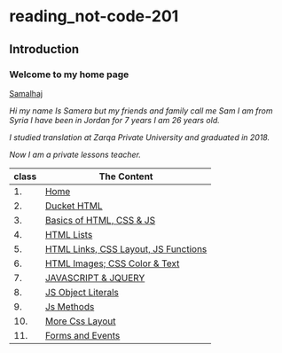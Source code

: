 # reading_not-code-201
## Introduction
### Welcome to my home page

[Samalhaj](https://github.com/samalhaj1)

*Hi my name Is Samera but my friends and family call me Sam I am from Syria I have been in Jordan for 7 years I am 26 years old.*

*I studied translation at Zarqa Private University and graduated in 2018.*

*Now I am a private lessons teacher.*


|class  |The Content |
|--------|-------------|
|1.      |[Home](https://samalhaj1.github.io/Code-201-Reading-Notes/)|
|2.      |[Ducket HTML](https://github.com/samalhaj1/Code-201-Reading-Notes/blob/main/read-01.md)|
|3.      |[Basics of HTML, CSS & JS](https://github.com/samalhaj1/Code-201-Reading-Notes/blob/main/class-02.md)|
|4.      |[HTML Lists](https://github.com/samalhaj1/Code-201-Reading-Notes/blob/main/read03.md)|
|5.      |[HTML Links, CSS Layout, JS Functions](https://github.com/samalhaj1/Code-201-Reading-Notes/blob/main/Reado4.md)|
|6.      |[HTML Images; CSS Color & Text](https://github.com/samalhaj1/Code-201-Reading-Notes/blob/main/read-05.md)| 
|7.      |[JAVASCRIPT & JQUERY](https://github.com/samalhaj1/Code-201-Reading-Notes/blob/main/duckettjs.md)|
|8.      |[JS Object Literals](https://github.com/samalhaj1/Code-201-Reading-Notes/blob/main/JS%20Object%20Literals.md)|
|9.      |[Js Methods](https://github.com/samalhaj1/Code-201-Reading-Notes/blob/main/read-07.md)
|10.     |[More Css Layout]( https://samalhaj1.github.io/Code-201-Reading-Notes/class-08)
|11.     |[Forms and Events](https://samalhaj1.github.io/Code-201-Reading-Notes/read-9)
















